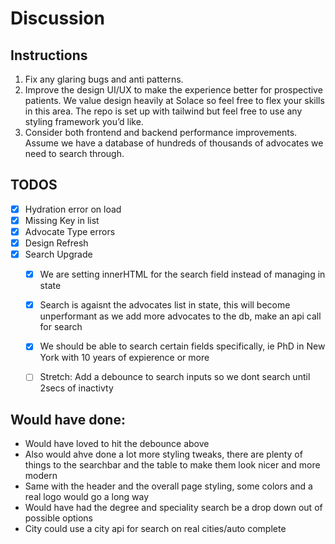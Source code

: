 # Discussion

## Instructions
1. Fix any glaring bugs and anti patterns.
2. Improve the design UI/UX to make the experience better for prospective patients. We value design heavily at Solace so feel free to flex your skills in this area. The repo is set up with tailwind but feel free to use any styling framework you’d like.
3. Consider both frontend and backend performance improvements. Assume we have a database of hundreds of thousands of advocates we need to search through.

## TODOS

- [x] Hydration error on load
- [x] Missing Key in list
- [x] Advocate Type errors
- [x] Design Refresh
- [x] Search Upgrade
  - [x] We are setting innerHTML for the search field instead of managing in state
  - [x] Search is agaisnt the advocates list in state, this will become unperformant as we add more advocates to the db, make an api call for search
  - [x] We should be able to search certain fields specifically, ie PhD in New York with 10 years of expierence or more
  - [ ] Stretch: Add a debounce to search inputs so we dont search until 2secs of inactivty


## Would have done:

- Would have loved to hit the debounce above
- Also would ahve done a lot more styling tweaks, there are plenty of things to the searchbar and the table to make them look nicer and more modern
- Same with the header and the overall page styling, some colors and a real logo would go a long way
- Would have had the degree and speciality search be a drop down out of possible options
- City could use a city api for search on real cities/auto complete